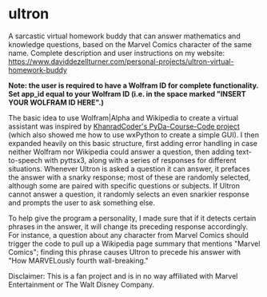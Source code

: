 # ultron
A sarcastic virtual homework buddy that can answer mathematics and knowledge questions, based on the Marvel Comics character of the same name.
Complete description and user instructions on my website: https://www.daviddezellturner.com/personal-projects/ultron-virtual-homework-buddy

**Note: the user is required to have a Wolfram ID for complete functionality. Set app_id equal to your Wolfram ID (i.e. in the space marked "INSERT YOUR WOLFRAM ID HERE".)**

The basic idea to use Wolfram|Alpha and Wikipedia to create a virtual assistant was inspired by [KhanradCoder's PyDa-Course-Code project](https://github.com/KhanradCoder/PyDa-Course-Code) (which also showed me how to use wxPython to create a simple GUI). I then expanded heavily on this basic structure, first adding error handling in case neither Wolfram nor Wikipedia could answer a question, then adding text-to-speech with pyttsx3, along with a series of responses for different situations. Whenever Ultron is asked a question it can answer, it prefaces the answer with a snarky response; most of these are randomly selected, although some are paired with specific questions or subjects. If Ultron cannot answer a question, it randomly selects an even snarkier response and prompts the user to ask something else.

To help give the program a personality, I made sure that if it detects certain phrases in the answer, it will change its preceding response accordingly. For instance, a question about any character from Marvel Comics should trigger the code to pull up a Wikipedia page summary that mentions "Marvel Comics"; finding this phrase causes Ultron to precede his answer with "How MARVELously fourth wall-breaking."

Disclaimer: This is a fan project and is in no way affiliated with Marvel Entertainment or The Walt Disney Company.
